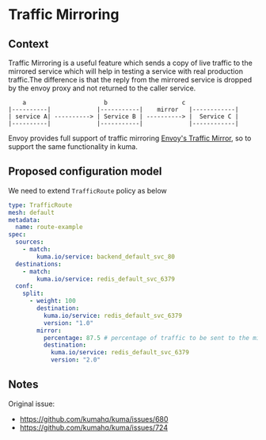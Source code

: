 # Traffic Mirroring

## Context

Traffic Mirroring is a useful feature which sends a copy of live traffic to the mirrored service which will help in testing a service with real production traffic.The difference is that the reply from the mirrored service is dropped by the envoy proxy and not returned to the caller service.

        a                      b                     c
    |----------|             |-----------|    mirror   |------------|
    | service A| ----------> | Service B | ----------> |  Service C |
    |----------|             |-----------|             |------------|

Envoy provides full support of traffic mirroring [Envoy's Traffic Mirror](https://www.envoyproxy.io/docs/envoy/latest/api-v2/api/v2/route/route_components.proto#envoy-api-msg-route-routeaction-requestmirrorpolicy),
so to support the same functionality in kuma.

## Proposed configuration model

We need to extend `TrafficRoute` policy as below

```yaml
type: TrafficRoute
mesh: default
metadata:
  name: route-example
spec:
  sources:
    - match:
        kuma.io/service: backend_default_svc_80
  destinations:
    - match:
        kuma.io/service: redis_default_svc_6379
  conf:
    split:
      - weight: 100
        destination:
          kuma.io/service: redis_default_svc_6379
          version: "1.0"
        mirror:
          percentage: 87.5 # percentage of traffic to be sent to the mirrored service.
          destination:
            kuma.io/service: redis_default_svc_6379
            version: "2.0"
```

## Notes

Original issue:

- https://github.com/kumahq/kuma/issues/680
- https://github.com/kumahq/kuma/issues/724

